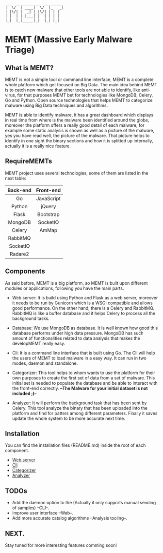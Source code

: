 ```
 __  __ _____ __  __ _____
|  \/  | ____|  \/  |_   _|
| |\/| |  _| | |\/| | | |
| |  | | |___| |  | | | |
|_|  |_|_____|_|  |_| |_|
```

# MEMT (Massive Early Malware Triage)

## What is MEMT?
MEMT is not a simple tool or command line interface, MEMT is a complete whole platform which get focused on Big Data. The main idea behind MEMT is to catch new malware that other tools are not able to identify, like anti-virus, for that purposes MEMT bet for technologies like MongoDB, Celery, Go and Python. Open source technologies that helps MEMT to categorize malware using Big Data techniques and algorithms.

MEMT is able to identify malware, it has a great dashboard which displays in real time from where is the malware been identified around the globe, moreover the platform offers a really good detail of each malware, for example some static analysis is shown as well as a picture of the malware, yes you have read well, the picture of the malware. That picture helps to identify in one sight the binary sections and how it is splitted up internally, actually it is a really nice feature.

## RequireMEMTs
MEMT project uses several technologies, some of them are listed in the next table:

| Back-end | Front-end  |
| :------: | :--------: |
|    Go    | JavaScript |
|  Python  |   jQuery   |
|  Flask   | Bootstrap  |
| MongoDB  |  SocketIO  |
|  Celery  |   AmMap    |
| RabbitMQ |            |
| SocketIO |            |
|  Radare2 |            |

## Components
As said before, MEMT is a big platform, so MEMT is built upon different modules or applications, following you have the main parts.

- Web server: It is build using Python and Flask as a web server, moreover it needs to be run by Gunicorn which is a WSGI compatible and allows good performance. On the other hand, there is a Celery and RabbitMQ. RabbitMQ is like a buffer database and it helps Celery to process all the background tasks.

- Database: We use MongoDB as database. It is well known how good this database performs under high data pressure. MongoDB has such amount of functionalities related to data analysis that makes the developMEMT really easy.

- Cli: It is a command line interface that is built using Go. The Cli will help the users of MEMT to load malware in a easy way. It can run in two modes, daemon and standalone.

- Categorizer: This tool helps to whom wants to use the platform for their own purposes to create the first set of data from a set of malware. This initial set is needed to populate the database and be able to interact with the front-end correctly. **–The Malware for your initial dataset is not included ;)–**

- Analyzer: It will perform the background task that has been sent by Celery. This tool analyze the binary that has been uploaded into the platform and find for patters among different parameters. Finally it saves update the whole system to be more accurate next time.

## Installation
You can find the installation files (README.md) inside the root of each component.

- [Web server](serv/README.md)
- [Cli](cli/README.md)
- [Categorizer](cat/README.md)
- [Analyzer](anal/README.md)

## TODOs

* Add the daemon option to the (Actually it only supports manual sending of samples) –CLI–.
* Improve user interface –Web–.
* Add more accurate catalog algorithms –Analysis tooling–.

## NEXT.

Stay tuned for more interesting features comming soon!
